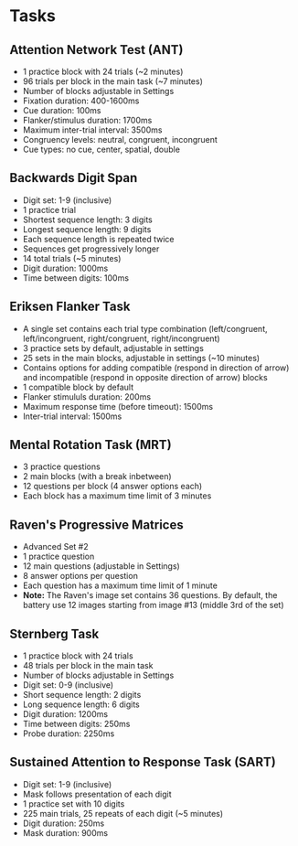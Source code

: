 # Tasks

## Attention Network Test (ANT)

- 1 practice block with 24 trials (~2 minutes)
- 96 trials per block in the main task (~7 minutes)
- Number of blocks adjustable in Settings
- Fixation duration: 400-1600ms
- Cue duration: 100ms
- Flanker/stimulus duration: 1700ms
- Maximum inter-trial interval: 3500ms
- Congruency levels: neutral, congruent, incongruent
- Cue types: no cue, center, spatial, double

## Backwards Digit Span
- Digit set: 1-9 (inclusive)
- 1 practice trial
- Shortest sequence length: 3 digits
- Longest sequence length: 9 digits
- Each sequence length is repeated twice
- Sequences get progressively longer
- 14 total trials (~5 minutes)
- Digit duration: 1000ms
- Time between digits: 100ms

## Eriksen Flanker Task
- A single set contains each trial type combination (left/congruent, left/incongruent, right/congruent, right/incongruent)
- 3 practice sets by default, adjustable in settings
- 25 sets in the main blocks, adjustable in settings (~10 minutes)
- Contains options for adding compatible (respond in direction of arrow) and incompatible (respond in opposite direction of arrow) blocks
- 1 compatible block by default
- Flanker stimululs duration: 200ms
- Maximum response time (before timeout): 1500ms
- Inter-trial interval: 1500ms

## Mental Rotation Task (MRT)
- 3 practice questions
- 2 main blocks (with a break inbetween)
- 12 questions per block (4 answer options each)
- Each block has a maximum time limit of 3 minutes

## Raven's Progressive Matrices
- Advanced Set #2
- 1 practice question
- 12 main questions (adjustable in Settings)
- 8 answer options per question
- Each question has a maximum time limit of 1 minute
- **Note:** The Raven's image set contains 36 questions. By default, the battery use 12 images starting from image #13 (middle 3rd of the set)

## Sternberg Task
- 1 practice block with 24 trials
- 48 trials per block in the main task
- Number of blocks adjustable in Settings
- Digit set: 0-9 (inclusive)
- Short sequence length: 2 digits
- Long sequence length: 6 digits
- Digit duration: 1200ms
- Time between digits: 250ms
- Probe duration: 2250ms

## Sustained Attention to Response Task (SART)
- Digit set: 1-9 (inclusive)
- Mask follows presentation of each digit
- 1 practice set with 10 digits
- 225 main trials, 25 repeats of each digit (~5 minutes)
- Digit duration: 250ms
- Mask duration: 900ms
